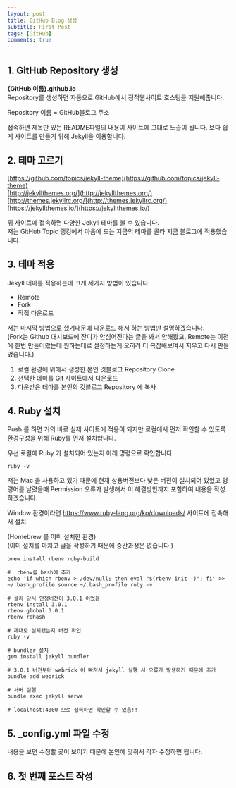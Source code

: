 ```yaml
---
layout: post
title: GitHub Blog 생성
subtitle: First Post
tags: [GitHub]
comments: true
---
```


## 1. GitHub Repository 생성
**{GitHub 이름}.github.io**  
Repository를 생성하면 자동으로 GitHub에서 정적웹사이트 호스팅을 지원해줍니다.

Repository 이름 = GitHub블로그 주소

접속하면 제목만 있는 README파일의 내용이 사이트에 그대로 노출이 됩니다.
보다 쉽게 사이트를 만들기 위해 Jekyll을 이용합니다.


## 2. 테마 고르기
[https://github.com/topics/jekyll-theme](https://github.com/topics/jekyll-theme)  
[http://jekyllthemes.org/](http://jekyllthemes.org/)  
[http://themes.jekyllrc.org/](http://themes.jekyllrc.org/)  
[https://jekyllthemes.io/](https://jekyllthemes.io/)

위 사이트에 접속하면 다양한 Jekyll 테마를 볼 수 있습니다.  
저는 GitHub Topic 랭킹에서 마음에 드는 지금의 테마를 골라 지금 블로그에 적용했습니다.


## 3. 테마 적용
Jekyll 테마를 적용하는데 크게 세가지 방법이 있습니다.
- Remote
- Fork
- 직접 다운로드

저는 마지막 방법으로 했기때문에 다운로드 해서 하는 방법만 설명하겠습니다.  
(Fork는 Github 대시보드에 잔디가 안심어진다는 글을 봐서 안해봤고, Remote는 이전에 한번 만들어봤는데 원하는데로 설정하는게 오히려 더 복잡해보여서 지우고 다시 만들었습니다.)

1. 로컬 환경에 위에서 생성한 본인 깃블로그 Repository Clone
2. 선택한 테마를 Git 사이트에서 다운로드
3. 다운받은 테마를 본인의 깃블로그 Repository 에 복사


## 4. Ruby 설치
Push 를 하면 거의 바로 실제 사이트에 적용이 되지만 로컬에서 먼저 확인할 수 있도록 환경구성을 위해 Ruby를 먼저 설치합니다.

우선 로컬에 Ruby 가 설치되어 있는지 아래 명령으로 확인합니다.
```shell
ruby -v
```
저는 Mac 을 사용하고 있기 때문에 현재 상용버전보다 낮은 버전이 설치되어 있었고 명령어를 날렸을때 Permission 오류가 발생해서 이 해결방안까지 포함하여 내용을 작성하겠습니다.

Window 환경이라면 https://www.ruby-lang.org/ko/downloads/ 사이트에 접속해서 설치.

(Homebrew 를 이미 설치한 환경)  
(이미 설치를 마치고 글을 작성하기 때문에 중간과정은 없습니다.)

```shell
brew install rbenv ruby-build 

#  rbenv를 bash에 추가 
echo 'if which rbenv > /dev/null; then eval "$(rbenv init -)"; fi' >> ~/.bash_profile source ~/.bash_profile ruby -v 

# 설치 당시 안정버전이 3.0.1 이었음
rbenv install 3.0.1
rbenv global 3.0.1
rbenv rehash

# 제대로 설치됐는지 버전 확인
ruby -v

# bundler 설치
gem install jekyll bundler

# 3.0.1 버전부터 webrick 이 빠져서 jekyll 실행 시 오류가 발생하기 때문에 추가
bundle add webrick

```

```shell
# 서버 실행
bundle exec jekyll serve

# localhost:4000 으로 접속하면 확인할 수 있음!!
```



## 5. _config.yml 파일 수정 
내용을 보면 수정할 곳이 보이기 때문에 본인에 맞춰서 각자 수정하면 됩니다.


## 6. 첫 번째 포스트 작성 